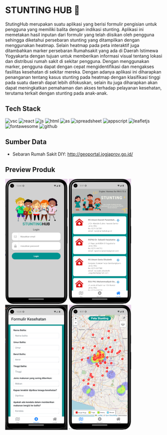 # STUNTING HUB 🐣
   StutingHub merupakan suatu aplikasi yang berisi formulir pengisian untuk pengguna yang memiliki balita dengan indikasi stunting. Aplikasi ini memetakan hasil inputan dari formulir yang telah diisikan oleh pengguna sehingga diketahui persebaran stunting yang ditampilkan dengan menggunakan heatmap. Selain heatmap pada peta interaktif juga ditambahkan marker persebaran Rumahsakit yang ada di Daerah Istimewa Yogyakarta dengan tujuan untuk memberikan informasi visual tentang lokasi dan distribusi rumah sakit di sekitar pengguna. Dengan menggunakan marker, pengguna dapat dengan cepat mengidentifikasi dan mengakses fasilitas kesehatan di sekitar mereka. Dengan adanya aplikasi ini diharapkan penanganan tentang kasus stunting pada heatmap dengan klasifikasi tinggi pada suatu daerah dapat lebih difokuskan, selain itu juga diharapkan akan dapat meningkatkan pemahaman dan akses terhadap pelayanan kesehatan, terutama terkait dengan stunting pada anak-anak.

## Tech Stack 
<p align="left">
<img src="https://pbs.twimg.com/profile_images/1545098208556097536/rKXaODLl_400x400.jpg" alt="vsc"  width="45" height="45"/>
<img src="https://cdn.jsdelivr.net/gh/devicons/devicon/icons/react/react-original.svg" alt="react"  width="45" height="45"/>
<img src="https://cdn.jsdelivr.net/gh/devicons/devicon/icons/javascript/javascript-original.svg" alt="js"  width="45" height="45"/>
<img src="https://cdn.jsdelivr.net/gh/devicons/devicon/icons/html5/html5-original.svg" alt="html"  width="45" height="45"/>
<img src="https://upload.wikimedia.org/wikipedia/commons/thumb/c/c1/Android_Studio_icon_%282023%29.svg/1200px-Android_Studio_icon_%282023%29.svg.png" alt="as"  width="45" height="45"/>
<img src="https://www.computerhope.com/jargon/g/google-sheets.png" alt="spreadsheet"  width="45" height="45"/>
<img src="https://cdn-icons-png.flaticon.com/512/2965/2965300.png" alt="appscript"  width="45" height="45"/>
<img src="https://pbs.twimg.com/profile_images/1510602617700950021/K4IoVubu_400x400.jpg" alt="leafletjs"  width="45" height="45"/>
<img src="https://www.drupal.org/files/project-images/font_awesome_logo.png" alt="fontawesome"  width="45" height="45"/> 
<img src="https://github.githubassets.com/assets/GitHub-Mark-ea2971cee799.png" alt="github"  width="45" height="45"/> </p>

## Sumber Data 
- Sebaran Rumah Sakit DIY: http://geoportal.jogjaprov.go.id/

## Preview Produk
<p align="left">
  <img src="https://github.com/restaokf/Stunting-Hub/blob/main/img/login.png" width="200" height="400"/>
   <img src="https://github.com/restaokf/Stunting-Hub/blob/main/img/home.png" width="200" height="400"/>
   <img src="https://github.com/restaokf/Stunting-Hub/blob/main/img/add.png" width="200" height="400"/>
   <img src="https://github.com/restaokf/Stunting-Hub/blob/main/img/map.png" width="200" height="400"/>
</p>
